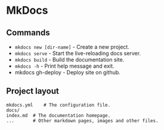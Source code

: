 # MkDocs

## Commands

* `mkdocs new [dir-name]` - Create a new project.
* `mkdocs serve` - Start the live-reloading docs server.
* `mkdocs build` - Build the documentation site.
* `mkdocs -h` - Print help message and exit.
* mkdocs gh-deploy - Deploy site on github.

## Project layout

    mkdocs.yml    # The configuration file.
    docs/
    index.md  # The documentation homepage.
    ...       # Other markdown pages, images and other files.
